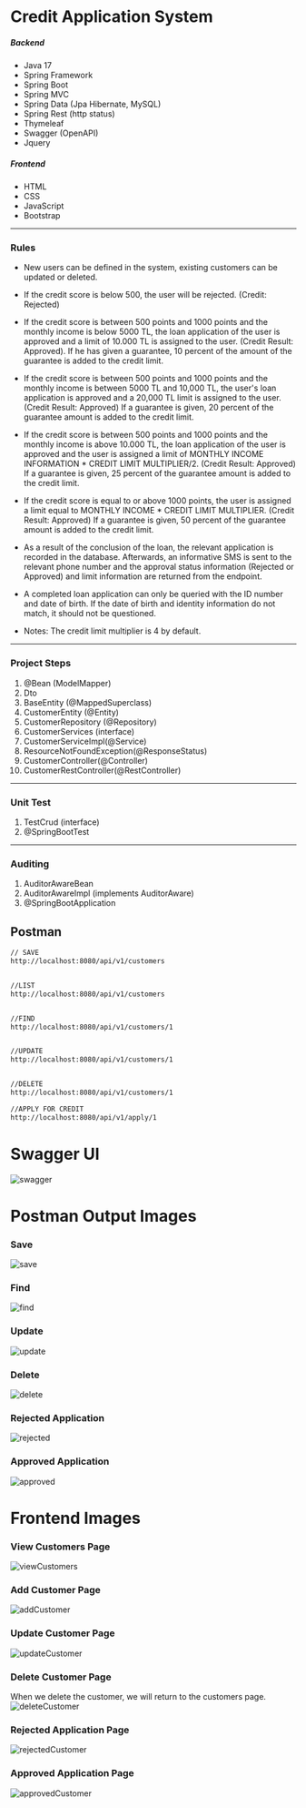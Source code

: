 # Credit Application System
##### Backend
- Java 17
- Spring Framework
- Spring Boot
- Spring MVC
- Spring Data (Jpa Hibernate, MySQL)
- Spring Rest (http status)
- Thymeleaf
- Swagger (OpenAPI)
- Jquery

##### Frontend
- HTML
- CSS
- JavaScript
- Bootstrap

---
### Rules
- New users can be defined in the system, existing customers can be updated or deleted.

- If the credit score is below 500, the user will be rejected. (Credit: Rejected)

- If the credit score is between 500 points and 1000 points and the monthly income is below 5000 TL, the loan application of the user is approved and a limit of 10.000 TL is assigned to the user. (Credit Result: Approved). If he has given a guarantee, 10 percent of the amount of the guarantee is added to the credit limit.

- If the credit score is between 500 points and 1000 points and the monthly income is between 5000 TL and 10,000 TL, the user's loan application is approved and a 20,000 TL limit is assigned to the user. (Credit Result: Approved) If a guarantee is given, 20 percent of the guarantee amount is added to the credit limit.

- If the credit score is between 500 points and 1000 points and the monthly income is above 10.000 TL, the loan application of the user is approved and the user is assigned a limit of MONTHLY INCOME INFORMATION * CREDIT LIMIT MULTIPLIER/2. (Credit Result: Approved) If a guarantee is given, 25 percent of the guarantee amount is added to the credit limit.

- If the credit score is equal to or above 1000 points, the user is assigned a limit equal to MONTHLY INCOME * CREDIT LIMIT MULTIPLIER. (Credit Result: Approved) If a guarantee is given, 50 percent of the guarantee amount is added to the credit limit.

- As a result of the conclusion of the loan, the relevant application is recorded in the database. Afterwards, an informative SMS is sent to the relevant phone number and the approval status information (Rejected or Approved) and limit information are returned from the endpoint.

- A completed loan application can only be queried with the ID number and date of birth. If the date of birth and identity information do not match, it should not be questioned.

- Notes: The credit limit multiplier is 4 by default.

---

### Project Steps
1. @Bean (ModelMapper)
2. Dto
3. BaseEntity (@MappedSuperclass)
4. CustomerEntity (@Entity)
5. CustomerRepository (@Repository)
6. CustomerServices (interface)
7. CustomerServiceImpl(@Service)
8. ResourceNotFoundException(@ResponseStatus)
9. CustomerController(@Controller)
10. CustomerRestController(@RestController)

---

### Unit Test
1. TestCrud (interface)
2. @SpringBootTest

---

### Auditing
1. AuditorAwareBean
2. AuditorAwareImpl (implements AuditorAware)
3. @SpringBootApplication


## Postman
```sh
// SAVE
http://localhost:8080/api/v1/customers


//LIST
http://localhost:8080/api/v1/customers


//FIND
http://localhost:8080/api/v1/customers/1


//UPDATE
http://localhost:8080/api/v1/customers/1


//DELETE
http://localhost:8080/api/v1/customers/1

//APPLY FOR CREDIT
http://localhost:8080/api/v1/apply/1
```

# Swagger UI

![swagger](src/main/resources/static/img/Swagger.png)

# Postman Output Images

### Save
![save](src/main/resources/static/img/Save.png)
### Find
![find](src/main/resources/static/img/Find.png)
### Update
![update](src/main/resources/static/img/Update.png)
### Delete
![delete](src/main/resources/static/img/Delete.png)
### Rejected Application
![rejected](src/main/resources/static/img/RejectedApplication.png)
### Approved Application
![approved](src/main/resources/static/img/ApprovedApplication.png)

# Frontend Images

### View Customers Page
![viewCustomers](src/main/resources/static/img/ViewCustomersPage.png)
### Add Customer Page
![addCustomer](src/main/resources/static/img/AddCustomerPage.png)
### Update Customer Page
![updateCustomer](src/main/resources/static/img/UpdateCustomerPage.png)
### Delete Customer Page
When we delete the customer, we will return to the customers page.
![deleteCustomer](src/main/resources/static/img/DeleteCustomerPage.png)
### Rejected Application Page
![rejectedCustomer](src/main/resources/static/img/CreditApplicationRejectedPage.png)
### Approved Application Page
![approvedCustomer](src/main/resources/static/img/CreditApplicationApprovedPage.png)
